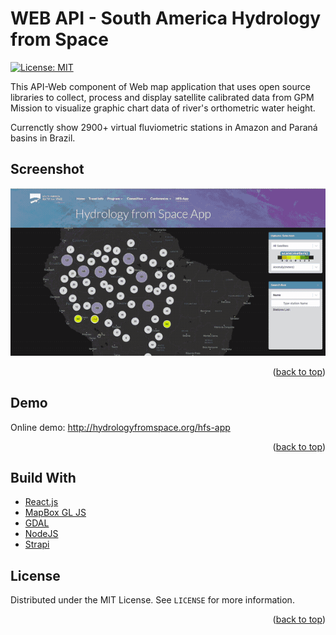 <!-- @format -->

# WEB API - South America Hydrology from Space

[![License: MIT](https://img.shields.io/badge/License-MIT-yellow.svg)](https://opensource.org/licenses/MIT)

This API-Web component of Web map application that uses open source libraries to collect, process and display satellite calibrated data from GPM Mission to visualize graphic chart data of river's orthometric water height.

Currenctly show 2900+ virtual fluviometric stations in Amazon and Paraná basins in Brazil.

## Screenshot

![react mapbox HFS-APP](/assets/hfs.gif 'HFS-APP')

<p align="right">(<a href="#top">back to top</a>)</p>

## Demo

Online demo: http://hydrologyfromspace.org/hfs-app

<p align="right">(<a href="#top">back to top</a>)</p>

## Build With

- [React.js](https://reactjs.org/)
- [MapBox GL JS](https://www.mapbox.com/)
- [GDAL](https://gdal.org/)
- [NodeJS](https://nodejs.org/)
- [Strapi](https://strapi.io/)

<!-- LICENSE -->

## License

Distributed under the MIT License. See `LICENSE` for more information.

<p align="right">(<a href="#top">back to top</a>)</p>

